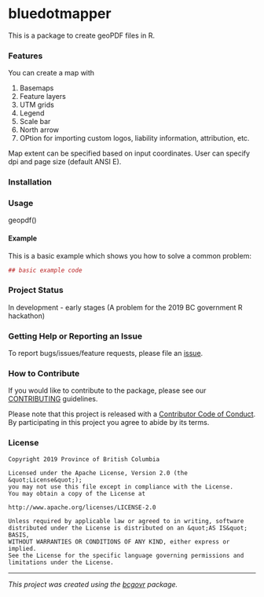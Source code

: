 <!-- Add a project state badge
See https://github.com/BCDevExchange/Our-Project-Docs/blob/master/discussion/projectstates.md
If you have bcgovr installed and you use RStudio, click the 'Insert BCDevex Badge' Addin. -->

bluedotmapper
=============

This is a package to create geoPDF files in R.

### Features

You can create a map with

1.  Basemaps
2.  Feature layers
3.  UTM grids
4.  Legend
5.  Scale bar
6.  North arrow
7.  OPtion for importing custom logos, liability information,
    attribution, etc.

Map extent can be specified based on input coordinates. User can specify
dpi and page size (default ANSI E).

### Installation

### Usage

geopdf()

#### Example

This is a basic example which shows you how to solve a common problem:

``` r
## basic example code
```

### Project Status

In development - early stages (A problem for the 2019 BC government R
hackathon)

### Getting Help or Reporting an Issue

To report bugs/issues/feature requests, please file an
[issue](https://github.com/bcgov/bluedotmapper/issues/).

### How to Contribute

If you would like to contribute to the package, please see our
[CONTRIBUTING](CONTRIBUTING.md) guidelines.

Please note that this project is released with a [Contributor Code of
Conduct](CODE_OF_CONDUCT.md). By participating in this project you agree
to abide by its terms.

### License

    Copyright 2019 Province of British Columbia

    Licensed under the Apache License, Version 2.0 (the &quot;License&quot;);
    you may not use this file except in compliance with the License.
    You may obtain a copy of the License at

    http://www.apache.org/licenses/LICENSE-2.0

    Unless required by applicable law or agreed to in writing, software distributed under the License is distributed on an &quot;AS IS&quot; BASIS,
    WITHOUT WARRANTIES OR CONDITIONS OF ANY KIND, either express or implied.
    See the License for the specific language governing permissions and limitations under the License.

------------------------------------------------------------------------

*This project was created using the
[bcgovr](https://github.com/bcgov/bcgovr) package.*
